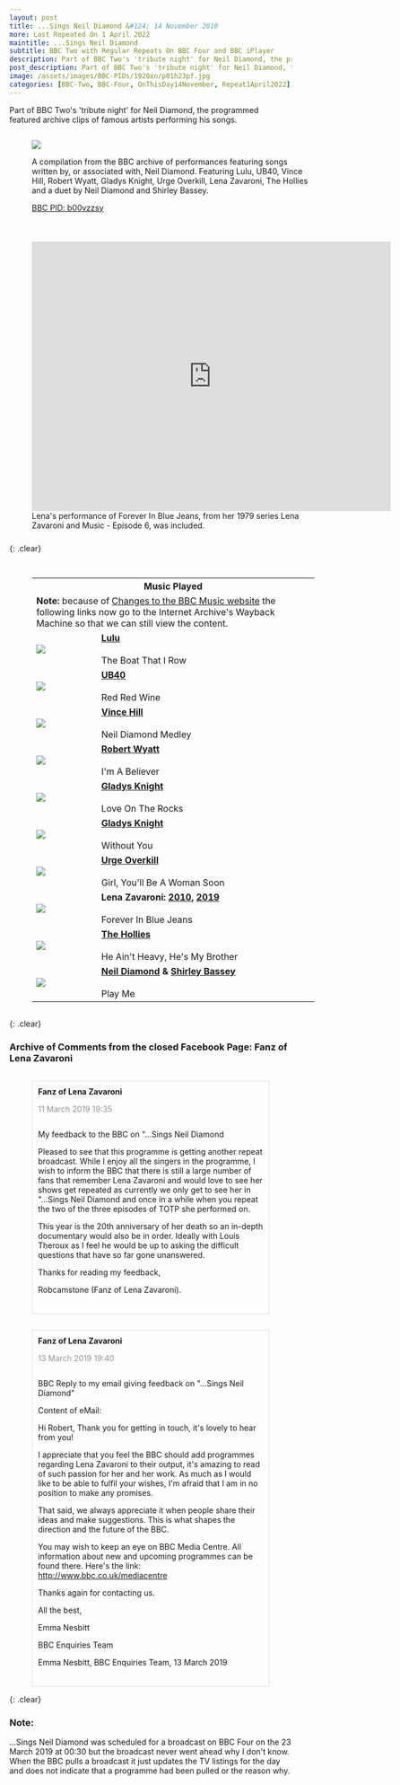 ```yaml
---
layout: post
title: ...Sings Neil Diamond &#124; 14 November 2010
more: Last Repeated On 1 April 2022
maintitle: ...Sings Neil Diamond
subtitle: BBC Two with Regular Repeats On BBC Four and BBC iPlayer
description: Part of BBC Two's 'tribute night' for Neil Diamond, the programmed featured archive clips of famous artists performing his songs.
post_description: Part of BBC Two's 'tribute night' for Neil Diamond, the programmed featured archive clips of famous artists performing his songs.
image: /assets/images/BBC-PIDs/1920xn/p01h23pf.jpg
categories: [BBC-Two, BBC-Four, OnThisDay14November, Repeat1April2022]
---
```


Part of BBC Two's 'tribute night' for Neil Diamond, the programmed featured archive clips of famous artists performing his songs.

<figure class="fig1">
<img src="/assets/images/BBC-PIDs/1920xn/p01h23pf.jpg" class="full-width">
<figcaption>
<p>A compilation from the BBC archive of performances featuring songs written by, or associated with, Neil Diamond. Featuring Lulu, UB40, Vince Hill, Robert Wyatt, Gladys Knight, Urge Overkill, Lena Zavaroni, The Hollies and a duet by Neil Diamond and Shirley Bassey.</p>
<p><a href="https://www.bbc.co.uk/programmes/b00vzzsy">BBC PID: b00vzzsy</a></p>
</figcaption>
</figure>

<figure class="fig2">
<div class="responsive-video"><iframe width="640px" height="480px" src="https://www.youtube.com/embed/tsHVJvkJY2o" title="YouTube video player" frameborder="0" allow="accelerometer; autoplay; clipboard-write; encrypted-media; gyroscope; picture-in-picture" allowfullscreen></iframe></div>
<figcaption>
Lena's performance of Forever In Blue Jeans, from her 1979 series Lena Zavaroni and Music - Episode 6, was included.
</figcaption>
</figure>

{: .clear}

<figure class="fig3">
<table>
<tr><th colspan="2" id="music-played">Music Played</th></tr>
<tr><td colspan="2"><strong>Note:</strong> because of <a href="https://www.bbc.co.uk/programmes/articles/BHmrZF1Z7JDckzFSZ9cl7l/changes-to-the-bbc-music-website">Changes to the BBC Music website</a> the following links now go to the Internet Archive's Wayback Machine so that we can still view the content.</td></tr>
<tr><td style="width:100px;"><a href="/assets/images/BBC-PIDs/1920x1920/p01bqdjr.jpg"><img src="/assets/images/BBC-PIDs/1920x1920/p01bqdjr.jpg" class="zoom-in" /></a></td><td><strong><a href="https://web.archive.org/web/20200221182727/https://www.bbc.co.uk/music/artists/002e9f6e-13af-4347-83c5-f5ace70e0ec4">Lulu</a></strong><br /><br />The Boat That I Row</td></tr>
<tr><td style="width:100px;"><a href="/assets/images/BBC-PIDs/1920x1920/p0655z07.jpg"><img src="/assets/images/BBC-PIDs/1920x1920/p0655z07.jpg" class="zoom-in" /></a></td><td><strong><a href="https://web.archive.org/web/20200910181941/https://www.bbc.co.uk/music/artists/7113aab7-628f-4050-ae49-dbecac110ca8">UB40</a></strong><br /><br />Red Red Wine</td></tr>
<tr><td style="width:100px;"><a href="/assets/images/BBC-PIDs/1920x1920/p01bnb07.png"><img src="/assets/images/BBC-PIDs/1920x1920/p01bnb07.png" class="zoom-in" /></a></td><td><strong><a href="https://web.archive.org/web/20170610165932/https://www.bbc.co.uk/music/artists/9e4c2b4c-8454-417e-a4e0-f7f2ef976cc6">Vince Hill</a></strong><br /><br />Neil Diamond Medley</td></tr>
<tr><td style="width:100px;"><a href="/assets/images/BBC-PIDs/1920x1920/p01bqj9h.jpg"><img src="/assets/images/BBC-PIDs/1920x1920/p01bqj9h.jpg" class="zoom-in" /></a></td><td><strong><a href="https://web.archive.org/web/20200803183754/https://www.bbc.co.uk/music/artists/9f041c61-f382-4048-a1f1-33105124bb99">Robert Wyatt</a></strong><br /><br />I'm A Believer</td></tr>
<tr><td style="width:100px;"><a href="/assets/images/BBC-PIDs/1920x1920/p01bqw5x.jpg"><img src="/assets/images/BBC-PIDs/1920x1920/p01bqw5x.jpg" class="zoom-in" /></a></td><td><strong><a href="https://web.archive.org/web/20200221061830/https://www.bbc.co.uk/music/artists/68f644b2-42ed-4d11-8bc7-633d5250721b">Gladys Knight</a></strong><br /><br />Love On The Rocks</td></tr>
<tr><td style="width:100px;"><a href="/assets/images/BBC-PIDs/1920x1920/p01bqw5x.jpg"><img src="/assets/images/BBC-PIDs/1920x1920/p01bqw5x.jpg" class="zoom-in" /></a></td><td><strong><a href="https://web.archive.org/web/20200221061830/https://www.bbc.co.uk/music/artists/68f644b2-42ed-4d11-8bc7-633d5250721b">Gladys Knight</a></strong><br /><br />Without You</td></tr>
<tr><td style="width:100px;"><a href="/assets/images/BBC-PIDs/1920x1920/p028m67x.jpg"><img src="/assets/images/BBC-PIDs/1920x1920/p028m67x.jpg" class="zoom-in" /></a></td><td><strong><a href="https://web.archive.org/web/20141018085256/https://www.bbc.co.uk/music/artists/120e728a-4078-47b7-a31c-d581ade28bde">Urge Overkill</a></strong><br /><br />Girl, You'll Be A Woman Soon</td></tr>
<tr><td style="width:100px;"><a href="/assets/images/BBC-PIDs/1920x1920/p060x1gw.jpg"><img src="/assets/images/BBC-PIDs/1920x1920/p060x1gw.jpg" class="zoom-in" /></a></td><td><strong>Lena Zavaroni: <a href="https://web.archive.org/web/20101106230819/https://www.bbc.co.uk/music/artists/aff837a0-055d-4ed2-b894-676b6930f755">2010</a>, <a href="https://web.archive.org/web/20190712211427/https://www.bbc.co.uk/music/artists/aff837a0-055d-4ed2-b894-676b6930f755">2019</a></strong><br /><br />Forever In Blue Jeans</td></tr>
<tr><td style="width:100px;"><a href="/assets/images/BBC-PIDs/1920x1920/p01bqp29.jpg"><img src="/assets/images/BBC-PIDs/1920x1920/p01bqp29.jpg" class="zoom-in" /></a></td><td><strong><a href="https://web.archive.org/web/20200222153333/https://www.bbc.co.uk/music/artists/d4305549-6b4e-4a57-b24d-8af0743fe191">The Hollies</a></strong><br /><br />He Ain't Heavy, He's My Brother</td></tr>
<tr><td style="width:100px;"><a href="/assets/images/BBC-PIDs/1920x1920/p01bqjgh.jpg"><img src="/assets/images/BBC-PIDs/1920x1920/p01bqjgh.jpg" class="zoom-in" /></a></td><td><strong><a href="https://web.archive.org/web/20201020065115/https://www.bbc.co.uk/music/artists/a42d3fd5-55de-4206-86c3-4fbb5404018f">Neil Diamond</a> & <a href="https://web.archive.org/web/20201022161658/https://www.bbc.co.uk/music/artists/05ec70a5-3858-4346-a649-fda0a297b8c1">Shirley Bassey</a></strong><br /><br />Play Me</td></tr>
</table>
</figure>

{: .clear}

### Archive of Comments from the closed Facebook Page: Fanz of Lena Zavaroni

<figure class="fig4">
<Strong>Fanz of Lena Zavaroni</Strong>
<P style="color:#90949c;">11 March 2019 19:35</p>
<figcaption>
<p>My feedback to the BBC on "...Sings Neil Diamond</p>

<p>Pleased to see that this programme is getting another repeat broadcast. While I enjoy all the singers in the programme, I wish to inform the BBC that there is still a large number of fans that remember Lena Zavaroni and would love to see her shows get repeated as currently we only get to see her in "...Sings Neil Diamond and once in a while when you repeat the two of the three episodes of TOTP she performed on.</p>

<p>This year is the 20th anniversary of her death so an in-depth documentary would also be in order. Ideally with Louis Theroux as I feel he would be up to asking the difficult questions that have so far gone unanswered.</p>

<p>Thanks for reading my feedback,</p>

<p>Robcamstone (Fanz of Lena Zavaroni).</p>
</figcaption>
</figure>


<figure class="fig5">
<Strong>Fanz of Lena Zavaroni</Strong>
<P style="color:#90949c;">13 March 2019 19:40</p>
<figcaption>
<p>BBC Reply to my email giving feedback on "...Sings Neil Diamond"</p>

<p>Content of eMail:</p>

<p>Hi Robert, Thank you for getting in touch, it's lovely to hear from you!</p>

<p>I appreciate that you feel the BBC should add programmes regarding Lena Zavaroni to their output, it's amazing to read of such passion for her and her work. As much as I would like to be able to fulfil your wishes, I'm afraid that I am in no position to make any promises.</p>

<p>That said, we always appreciate it when people share their ideas and make suggestions. This is what shapes the direction and the future of the BBC.</p>

<p>You may wish to keep an eye on BBC Media Centre. All information about new and upcoming programmes can be found there. Here's the link: <a href="http://www.bbc.co.uk/mediacentre">http://www.bbc.co.uk/mediacentre</a></p>

<p>Thanks again for contacting us.</p>

<p>All the best,</p>

<p>Emma Nesbitt</p>

<p>BBC Enquiries Team</p>

<p>Emma Nesbitt, BBC Enquiries Team, 13 March 2019</p>
</figcaption>
</figure>

<br />{: .clear}

### Note:
...Sings Neil Diamond was scheduled for a broadcast on BBC Four on the 23 March 2019 at 00:30 but the broadcast never went ahead why I don't know. When the BBC pulls a broadcast it just updates the TV listings for the day and does not indicate that a programme had been pulled or the reason why.

<style>
.fig1 {float:left; width:100%;}
figcaption {float:left; width:100%;}

.fig2 {float:right; width:100%;}
figcaption {float:left; width:100%;}

.fig3 {float:left; width:100%;}

.fig4 {float:left; border: solid #dddfe2 1px; padding: 10px;}
figcaption {float:left; width:100%;}

.fig5 {float:left; border: solid #dddfe2 1px; padding: 10px;}
figcaption {float:left; width:100%;}


@media screen and (orientation:portrait) {
.fig1, .fig2 {float:left; width:100%;}
figcaption {float:left; width:100%; margin-bottom: 10px;}
}
</style>

